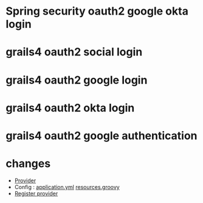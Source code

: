 # Spring security oauth2 google okta login
# grails4 oauth2 social login
# grails4 oauth2 google login
# grails4 oauth2 okta login
# grails4 oauth2 google authentication
# changes
<ul>
<li><a href="https://github.com/dhirajbadu/grails4_oauth2_social_login/tree/main/src/main/groovy/com/auth/provider">Provider</a></li>
<li>Config : <a href="https://github.com/dhirajbadu/grails4_oauth2_social_login/blob/main/grails-app/conf/application.yml">application.yml</a> <a href="https://github.com/dhirajbadu/grails4_oauth2_social_login/blob/main/grails-app/conf/spring/resources.groovy">resources.groovy</a></li>
<li><a href="https://github.com/dhirajbadu/grails4_oauth2_social_login/blob/main/grails-app/init/auth/demo/BootStrap.groovy"> Register provider</a></li>
  </ul>
